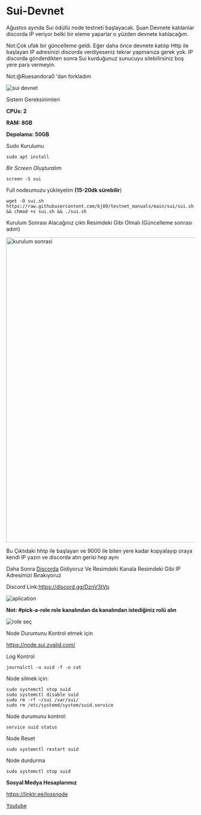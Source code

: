 # Sui-Devnet
Ağustos ayında Sui ödüllü node testneti başlayacak. Şuan Devnete katılanlar discorda IP veriyor belki bir eleme yaparlar o yüzden devnete katılacağım.

Not:Çok ufak bir güncelleme geldi. Eğer daha önce devnete katılıp Http ile başlayan IP adresinizi discorda verdiyeseniz tekrar yapmanıza gerek yok. IP discorda gönderdikten sonra Sui kurduğunuz sunucuyu silebilirsiniz boş yere para vermeyin.

Not:@Ruesandora0 'dan forkladım

![sui devnet](https://user-images.githubusercontent.com/98783018/178501237-0a49f928-6f4b-4038-82ba-04cb0c50f579.png)

Sistem Gereksinimleri

**CPUs: 2**

**RAM: 8GB**

**Depolama: 50GB**

Sudo Kurulumu
```
sudo apt install
```

_Bir Screen Oluşturalım_

```
screen -S sui
```

Full nodeumuzu yükleyelim **(15-20dk sürebilir**)
```
wget -O sui.sh https://raw.githubusercontent.com/kj89/testnet_manuals/main/sui/sui.sh && chmod +x sui.sh && ./sui.sh
```

Kurulum Sonrası Alacağınız çıktı Resimdeki Gibi Olmalı (Güncelleme sonrası adım)

<img width="815" alt="kurulum sonrasi" src="https://user-images.githubusercontent.com/98783018/178959488-eb452991-502f-416b-a40d-e478be4c5625.png">

Bu Çıktıdaki hhtp ile başlayan ve 9000 ile biten yere kadar kopyalayıp oraya kendi IP yazın ve discorda atın gerisi hep aynı

Daha Sonra [Discorda](https://discord.gg/DznV3tVp) Gidiyoruz Ve Resimdeki Kanala Resimdeki Gibi IP Adresimizi Bırakıyoruz

Discord Link:https://discord.gg/DznV3tVp

![aplication](https://user-images.githubusercontent.com/98783018/178503597-36defc84-15d9-4d09-bffa-f2d62fc5be1d.png)

**Not: #pick-a-role role kanalından da kanalından istediğiniz rolü alın**

![role seç](https://user-images.githubusercontent.com/98783018/178504268-1cfb9938-b757-4e05-b9f7-381e97407f2f.png)

Node Durumunu Kontrol etmek için

https://node.sui.zvalid.com/

Log Kontrol

```
journalctl -u suid -f -o cat
```
Node silmek için:
```
sudo systemctl stop suid
sudo systemctl disable suid
sudo rm -rf ~/sui /var/sui/
sudo rm /etc/systemd/system/suid.service
```

Node durumunu kontrol:

```
service suid status
```
Node Reset

```
sudo systemctl restart suid
```

Node durdurma

```
sudo systemctl stop suid
```

**Sosyal Medya Hesaplarımız**

https://linktr.ee/lossnode

[Youtube](https://www.youtube.com/c/Cryptoloss1)

